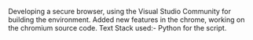 Developing a secure browser, using the Visual Studio Community for building the environment.
Added new features in the chrome, working on the chromium source code.
Text Stack used:- Python for the script.
